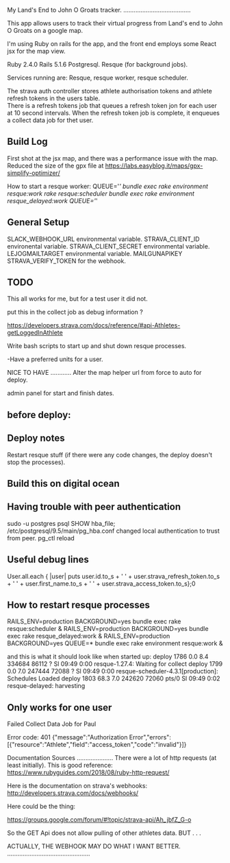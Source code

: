 My Land's End to John O Groats tracker.
.......................................

This app allows users to track their virtual progress from Land's end to John O Groats on a google map. 

I'm using Ruby on rails for the app, and the front end employs some React jsx for the map view. 

Ruby 2.4.0
Rails 5.1.6
Postgresql.
Resque (for background jobs).

Services running are:
Resque, resque worker, resque scheduler.

The strava auth controller stores athlete authorisation tokens and athlete refresh tokens in the users table.  
There is a refresh tokens job that queues a refresh token jon for each user at 10 second intervals.  When the refresh token job is complete, it enqueues a collect data job for thet user.

Build Log
---------

First shot at the jsx map, and there was a performance issue with the map.
Reduced the size of the gpx file at https://labs.easyblog.it/maps/gpx-simplify-optimizer/

How to start a resque worker:
QUEUE='*' bundle exec rake environment resque:work
rake resque:scheduler
bundle exec rake environment resque_delayed:work QUEUE='*'

General Setup
-------------
SLACK_WEBHOOK_URL environmental variable.
STRAVA_CLIENT_ID  environental variable.
STRAVA_CLIENT_SECRET environmental variable.
LEJOGMAILTARGET environmental variable.
MAILGUNAPIKEY
STRAVA_VERIFY_TOKEN for the webhook.

TODO
----

This all works for me, but for a test user it did not.

put this in the collect job as debug information ?

https://developers.strava.com/docs/reference/#api-Athletes-getLoggedInAthlete




Write bash scripts to start up and shut down resque processes.

-Have a preferred units for a user.

NICE TO HAVE
............
Alter the map helper url from force to auto for deploy.

admin panel for start and finish dates.


before deploy:
--------------

Deploy notes
------------
Restart resque stuff  (if there were any code changes, the deploy doesn't stop the processes).

Build this on digital ocean
----------------------------

Having trouble with peer authentication
---------------------------------------
sudo -u postgres psql
SHOW hba_file;
/etc/postgresql/9.5/main/pg_hba.conf
changed local authentication to trust from peer.
pg_ctl reload

Useful debug lines
------------------
User.all.each { |user| puts user.id.to_s + '  ' + user.strava_refresh_token.to_s + '  ' + user.first_name.to_s + ' ' + user.strava_access_token.to_s};0

How to restart resque processes
-------------------------------
RAILS_ENV=production BACKGROUND=yes bundle exec rake resque:scheduler &
RAILS_ENV=production BACKGROUND=yes bundle exec rake resque_delayed:work &
RAILS_ENV=production BACKGROUND=yes QUEUE=* bundle exec rake environment resque:work &

and this is what it should look like when started up:
deploy    1786  0.0  8.4 334684 86112 ?        Sl   09:49   0:00 resque-1.27.4: Waiting for collect
deploy    1799  0.0  7.0 247444 72088 ?        Sl   09:49   0:00 resque-scheduler-4.3.1[production]: Schedules Loaded
deploy    1803 68.3  7.0 242620 72060 pts/0    Sl   09:49   0:02 resque-delayed: harvesting


Only works for one user
-----------------------

Failed Collect Data Job for Paul

Error code: 401
{"message":"Authorization Error","errors":[{"resource":"Athlete","field":"access_token","code":"invalid"}]}

Documentation Sources
.....................
There were a lot of http requests (at least initially).  This is good reference:
https://www.rubyguides.com/2018/08/ruby-http-request/

Here is the documentation on strava's webhooks:
http://developers.strava.com/docs/webhooks/


Here could be the thing:

https://groups.google.com/forum/#!topic/strava-api/Ah_jbfZ_G-o

So the GET Api does not allow pulling of other athletes data. BUT . . . 

ACTUALLY, THE WEBHOOK MAY DO WHAT I WANT BETTER.
................................................














